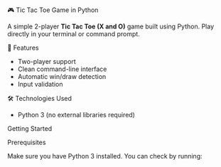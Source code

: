 
  🎮 Tic Tac Toe Game in Python

A simple 2-player **Tic Tac Toe (X and O)** game built using Python. Play directly in your terminal or command prompt.

 📌 Features

- Two-player support
- Clean command-line interface
- Automatic win/draw detection
- Input validation

 🛠️ Technologies Used

- Python 3 (no external libraries required)

 Getting Started

 Prerequisites

Make sure you have Python 3 installed. You can check by running:




